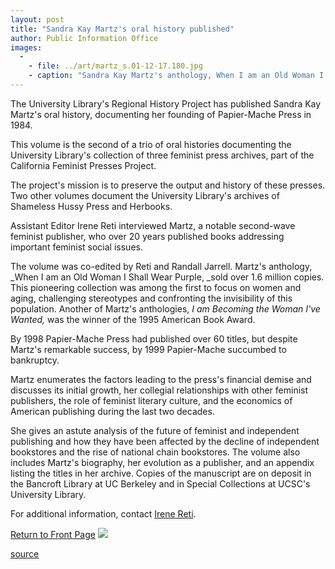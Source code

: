 ```yaml
---
layout: post
title: "Sandra Kay Martz's oral history published"
author: Public Information Office
images:
  -
    - file: ../art/martz_s.01-12-17.180.jpg
    - caption: "Sandra Kay Martz's anthology, When I am an Old Woman I Shall Wear Purple, sold over 1.6 million copies."
---
```


  
The University Library's Regional History Project has published Sandra Kay Martz's oral history, documenting her founding of Papier-Mache Press in 1984.

This volume is the second of a trio of oral histories documenting the University Library's collection of three feminist press archives, part of the California Feminist Presses Project.  
  
The project's mission is to preserve the output and history of these presses. Two other volumes document the University Library's archives of Shameless Hussy Press and Herbooks.   
  
Assistant Editor Irene Reti interviewed Martz, a notable second-wave feminist publisher, who over 20 years published books addressing important feminist social issues.

The volume was co-edited by Reti and Randall Jarrell. Martz's anthology, _When I am an Old Woman I Shall Wear Purple, _sold over 1.6 million copies. This pioneering collection was among the first to focus on women and aging, challenging stereotypes and confronting the invisibility of this population. Another of Martz's anthologies, _I am Becoming the Woman I've Wanted,_ was the winner of the 1995 American Book Award.   
  
By 1998 Papier-Mache Press had published over 60 titles, but despite Martz's remarkable success, by 1999 Papier-Mache succumbed to bankruptcy.   
  
Martz enumerates the factors leading to the press's financial demise and discusses its initial growth, her collegial relationships with other feminist publishers, the role of feminist literary culture, and the economics of American publishing during the last two decades.   
  
She gives an astute analysis of the future of feminist and independent publishing and how they have been affected by the decline of independent bookstores and the rise of national chain bookstores. The volume also includes Martz's biography, her evolution as a publisher, and an appendix listing the titles in her archive. Copies of the manuscript are on deposit in the Bancroft Library at UC Berkeley and in Special Collections at UCSC's University Library.   
  
For additional information, contact [Irene Reti][1].

  

[Return to Front Page][2] ![ ][3]

[1]: mailto:ihreti@cats.ucsc.edu
[2]: ../../index.html
[3]: ../../images/trans.gif

[source](http://www1.ucsc.edu/currents/01-02/12-17/martz.html "Permalink to martz")
